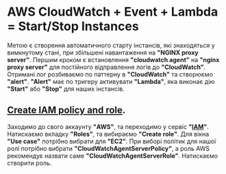 # AWS CloudWatch + Event + Lambda = Start/Stop Instances

Метою є створення автоматичного старту інстансів, які знаходяться у вимкнутому стані, при збільшені навантаження на **"NGINX proxy server"**.
Першим кроком є встановлення **"cloudwatch agent"** на **"nginx proxy server"** для постійного відправлення логів до **"CloudWatch"**. Отримані лог розбиваємо по паттерну в **"CloudWatch"** та створюємо **"alert"**.
**"Alert"** має по тригеру активувати **"Lambda"**, яка виконає дію **"Start"** або **"Stop"** для наших інстансів.

## [Create IAM policy and role]([https://console.aws.amazon.com/iam/](https://docs.aws.amazon.com/AmazonCloudWatch/latest/monitoring/create-iam-roles-for-cloudwatch-agent-commandline.html)).

Заходимо до свого аккаунту **"AWS"**, та переходимо у сервіс **"[IAM](https://console.aws.amazon.com/iam/)"**. Натискаємо вкладку **"Roles"**, та вибираємо **"Create role"**. Для вікна **"Use case"** потрібно вибрати для **"ЕС2"**. При виборі політик для нашої ролі потрібно вибрати **"CloudWatchAgentServerPolicy"**, a роль AWS рекомендує назвати саме **"CloudWatchAgentServerRole"**. Натискаємо створити роль.
